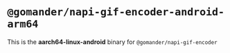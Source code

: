 # `@gomander/napi-gif-encoder-android-arm64`

This is the **aarch64-linux-android** binary for `@gomander/napi-gif-encoder`
